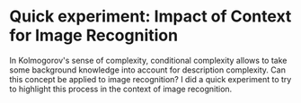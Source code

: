 # Quick experiment: Impact of Context for Image Recognition
  
In Kolmogorov's sense of complexity, conditional complexity allows to take some background knowledge into account for description complexity. Can this concept be applied to image recognition? I did a quick experiment to try to highlight this process in the context of image recognition.
